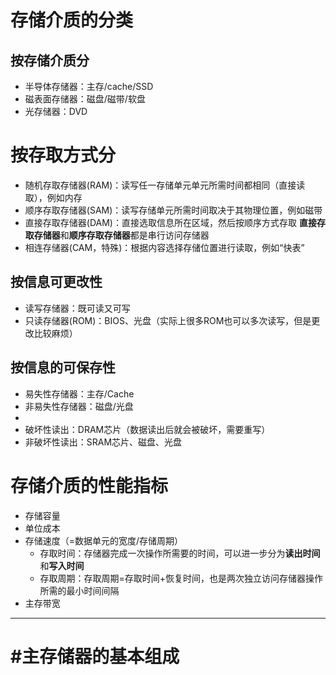 # 存储介质的分类
## 按存储介质分
- 半导体存储器：主存/cache/SSD
- 磁表面存储器：磁盘/磁带/软盘
- 光存储器：DVD
# 按存取方式分
- 随机存取存储器(RAM)：读写任一存储单元单元所需时间都相同（直接读取），例如内存
- 顺序存取存储器(SAM)：读写存储单元所需时间取决于其物理位置，例如磁带
- 直接存取存储器(DAM)：直接选取信息所在区域，然后按顺序方式存取
	**直接存取存储器**和**顺序存取存储器**都是串行访问存储器
- 相连存储器(CAM，特殊)：根据内容选择存储位置进行读取，例如“快表”
## 按信息可更改性
- 读写存储器：既可读又可写
- 只读存储器(ROM)：BIOS、光盘（实际上很多ROM也可以多次读写，但是更改比较麻烦）
## 按信息的可保存性
- 易失性存储器：主存/Cache
- 非易失性存储器：磁盘/光盘
-
- 破坏性读出：DRAM芯片（数据读出后就会被破坏，需要重写）
- 非破坏性读出：SRAM芯片、磁盘、光盘

# 存储介质的性能指标
- 存储容量
- 单位成本
- 存储速度（=数据单元的宽度/存储周期）
	- 存取时间：存储器完成一次操作所需要的时间，可以进一步分为**读出时间**和**写入时间**
	- 存取周期：存取周期=存取时间+恢复时间，也是两次独立访问存储器操作所需的最小时间间隔
- 主存带宽

---
# #主存储器的基本组成 